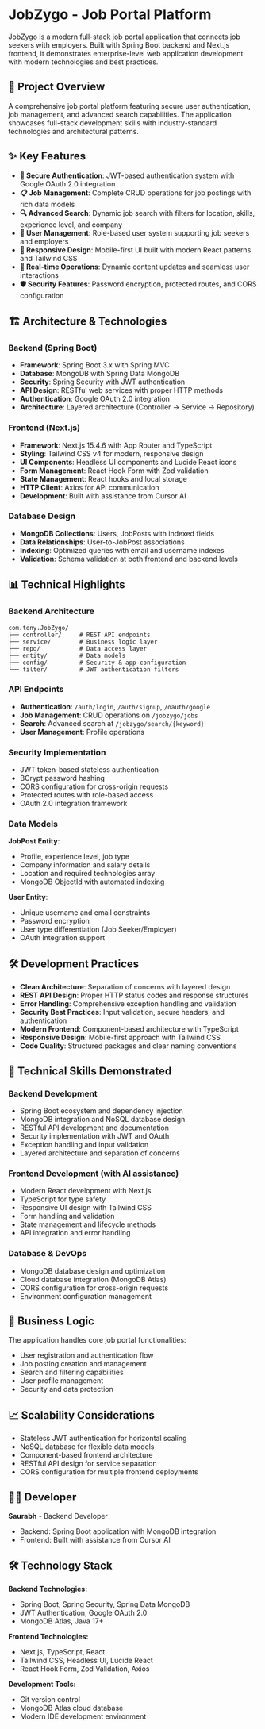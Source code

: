 # JobZygo - Job Portal Platform

JobZygo is a modern full-stack job portal application that connects job seekers with employers. Built with Spring Boot backend and Next.js frontend, it demonstrates enterprise-level web application development with modern technologies and best practices.

## 🚀 Project Overview

A comprehensive job portal platform featuring secure user authentication, job management, and advanced search capabilities. The application showcases full-stack development skills with industry-standard technologies and architectural patterns.

## ✨ Key Features

- **🔐 Secure Authentication**: JWT-based authentication system with Google OAuth 2.0 integration
- **📋 Job Management**: Complete CRUD operations for job postings with rich data models
- **🔍 Advanced Search**: Dynamic job search with filters for location, skills, experience level, and company
- **👥 User Management**: Role-based user system supporting job seekers and employers
- **📱 Responsive Design**: Mobile-first UI built with modern React patterns and Tailwind CSS
- **🔄 Real-time Operations**: Dynamic content updates and seamless user interactions
- **🛡️ Security Features**: Password encryption, protected routes, and CORS configuration

## 🏗️ Architecture & Technologies

### Backend (Spring Boot)
- **Framework**: Spring Boot 3.x with Spring MVC
- **Database**: MongoDB with Spring Data MongoDB
- **Security**: Spring Security with JWT authentication
- **API Design**: RESTful web services with proper HTTP methods
- **Authentication**: Google OAuth 2.0 integration
- **Architecture**: Layered architecture (Controller → Service → Repository)

### Frontend (Next.js)
- **Framework**: Next.js 15.4.6 with App Router and TypeScript
- **Styling**: Tailwind CSS v4 for modern, responsive design
- **UI Components**: Headless UI components and Lucide React icons
- **Form Management**: React Hook Form with Zod validation
- **State Management**: React hooks and local storage
- **HTTP Client**: Axios for API communication
- **Development**: Built with assistance from Cursor AI

### Database Design
- **MongoDB Collections**: Users, JobPosts with indexed fields
- **Data Relationships**: User-to-JobPost associations
- **Indexing**: Optimized queries with email and username indexes
- **Validation**: Schema validation at both frontend and backend levels

## 📊 Technical Highlights

### Backend Architecture
```
com.tony.JobZygo/
├── controller/     # REST API endpoints
├── service/        # Business logic layer
├── repo/           # Data access layer
├── entity/         # Data models
├── config/         # Security & app configuration
└── filter/         # JWT authentication filters
```

### API Endpoints
- **Authentication**: `/auth/login`, `/auth/signup`, `/oauth/google`
- **Job Management**: CRUD operations on `/jobzygo/jobs`
- **Search**: Advanced search at `/jobzygo/search/{keyword}`
- **User Management**: Profile operations

### Security Implementation
- JWT token-based stateless authentication
- BCrypt password hashing
- CORS configuration for cross-origin requests
- Protected routes with role-based access
- OAuth 2.0 integration framework

### Data Models

**JobPost Entity**:
- Profile, experience level, job type
- Company information and salary details
- Location and required technologies array
- MongoDB ObjectId with automated indexing

**User Entity**:
- Unique username and email constraints
- Password encryption
- User type differentiation (Job Seeker/Employer)
- OAuth integration support

## 🛠️ Development Practices

- **Clean Architecture**: Separation of concerns with layered design
- **REST API Design**: Proper HTTP status codes and response structures
- **Error Handling**: Comprehensive exception handling and validation
- **Security Best Practices**: Input validation, secure headers, and authentication
- **Modern Frontend**: Component-based architecture with TypeScript
- **Responsive Design**: Mobile-first approach with Tailwind CSS
- **Code Quality**: Structured packages and clear naming conventions

## 🎯 Technical Skills Demonstrated

### Backend Development
- Spring Boot ecosystem and dependency injection
- MongoDB integration and NoSQL database design
- RESTful API development and documentation
- Security implementation with JWT and OAuth
- Exception handling and input validation
- Layered architecture and separation of concerns

### Frontend Development (with AI assistance)
- Modern React development with Next.js
- TypeScript for type safety
- Responsive UI design with Tailwind CSS
- Form handling and validation
- State management and lifecycle methods
- API integration and error handling

### Database & DevOps
- MongoDB database design and optimization
- Cloud database integration (MongoDB Atlas)
- CORS configuration for cross-origin requests
- Environment configuration management

## 💼 Business Logic

The application handles core job portal functionalities:
- User registration and authentication flow
- Job posting creation and management
- Search and filtering capabilities
- User profile management
- Security and data protection

## 📈 Scalability Considerations

- Stateless JWT authentication for horizontal scaling
- NoSQL database for flexible data models
- Component-based frontend architecture
- RESTful API design for service separation
- CORS configuration for multiple frontend deployments

## 👨‍💻 Developer

**Saurabh** - Backend Developer
- Backend: Spring Boot application with MongoDB integration
- Frontend: Built with assistance from Cursor AI

## 🛠️ Technology Stack

**Backend Technologies:**
- Spring Boot, Spring Security, Spring Data MongoDB
- JWT Authentication, Google OAuth 2.0
- MongoDB Atlas, Java 17+

**Frontend Technologies:**
- Next.js, TypeScript, React
- Tailwind CSS, Headless UI, Lucide React
- React Hook Form, Zod Validation, Axios

**Development Tools:**
- Git version control
- MongoDB Atlas cloud database
- Modern IDE development environment
